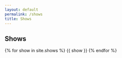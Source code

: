 ```yaml
---
layout: default
permalink: /shows
title: Shows
---
```

  <div class="archive-group">
  <h2>Shows</h2>
  {% for show in site.shows %}
  {{ show }}
  {% endfor %}
  </div>